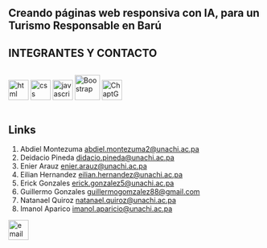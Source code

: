 ## Creando páginas web responsiva con IA, para un Turismo Responsable en Barú
## INTEGRANTES Y CONTACTO 

 <p  style="display: inline-block;">
     <a href=""></a><img src="https://cdn-icons-png.flaticon.com/256/174/174854.png" alt="html" style="width: 40px;" height: 40px;>
     <a href=""></a><img src="https://cdn.icon-icons.com/icons2/1826/PNG/512/4202020css3htmllogosocialsocialmedia-115668_115633.png" alt="css" style="width: 40px;" height: 40px;>
     <a href=""></a><img src="https://gitconnected.com/public/images/tutorials/svg/javascript.svg" alt="javascript" style="width: 40px;" height: 40px;>
     <a href=""></a><img src="https://getbootstrap.com/docs/5.3/assets/brand/bootstrap-logo-shadow.png" alt="Boostrap" style="width: 50px;" height: 130px;>
     <a href=""></a><img src="https://digitalscholar.in/wp-content/uploads/2023/03/chatgpt-logo.png" alt="ChaptGtp" style="width: 40px;" height: 40px;>
</p>
       
## Links

1. Abdiel Montezuma abdiel.montezuma2@unachi.ac.pa
2. Deidacio Pineda didacio.pineda@unachi.ac.pa
3. Enier Arauz enier.arauz@unachi.ac.pa
4. Eilian Hernandez eilian.hernandez@unachi.ac.pa
5. Erick Gonzales erick.gonzalez5@unachi.ac.pa
6. Guillermo Gonzales guillermogomzalez88@gmail.com
7. Natanael Quiroz natanael.quiroz@unachi.ac.pa
8. Imanol Aparico imanol.aparicio@unachi.ac.pa
   
<a href=""></a><img src="https://img.icons8.com/color/32/000000/gmail.png" alt="email" style="width:40px;">
